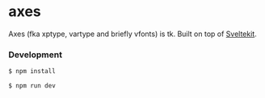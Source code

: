 # axes

Axes (fka xptype, vartype and briefly vfonts) is tk. Built on top of [Sveltekit](https://kit.svelte.dev).

### Development

```sh
$ npm install

$ npm run dev
```
